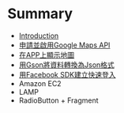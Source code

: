 # Summary

* [Introduction](README.md)
* [申請並啟用Google Maps API](apply_google_api_key.md)
* [在APP上顯示地圖](using_google_maps_api_to_show_map.md)
* [用Gson將資料轉換為Json格式](convert_to_json_by_using_gson.md)
* [用Facebook SDK建立快速登入](facebook_sdk.md)
* Amazon EC2
* LAMP
* RadioButton + Fragment

